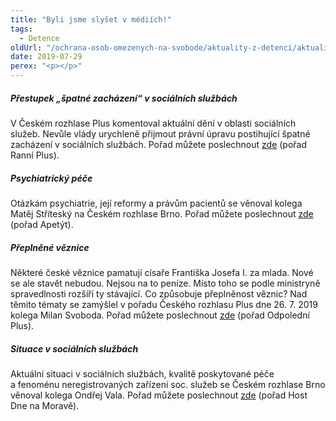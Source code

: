 ```yaml
---
title: "Byli jsme slyšet v médiích!"
tags:
  - Detence
oldUrl: "/ochrana-osob-omezenych-na-svobode/aktuality-z-detenci/aktuality-z-detenci-2019/byli-jsme-slyset-v-mediich/"
date: 2019-07-29
perex: "<p></p>"
---
```


<!-- imported from the old website -->

<h5>Přestupek „špatné zacházení“ v sociálních službách</h5> <p>V Českém rozhlase Plus komentoval aktuální dění v oblasti sociálních služeb. Nevůle vlády urychleně přijmout právní úpravu postihující špatné zacházení v sociálních službách. Pořad můžete poslechnout <a href="https://program.rozhlas.cz/zaznamy#/plus/2019-07-24" target="_blank">zde</a> (pořad Ranní Plus).</p> <h5>Psychiatrický péče</h5> <p>Otázkám psychiatrie, její reformy a právům pacientů se věnoval kolega Matěj Stříteský na Českém rozhlase Brno. Pořad můžete poslechnout <a href="https://brno.rozhlas.cz/poradna-apetytu-8024397" target="_blank">zde</a> (pořad Apetýt).</p> <h5>Přeplněné věznice</h5> <p>Některé české věznice pamatují císaře Františka Josefa I. za mlada. Nové se ale stavět nebudou. Nejsou na to peníze. Místo toho se podle ministryně spravedlnosti rozšíří ty stávající. Co způsobuje přeplněnost věznic? Nad těmito tématy se zamýšlel v pořadu Českého rozhlasu Plus dne 26. 7. 2019 kolega Milan Svoboda. Pořad můžete poslechnout <a href="https://program.rozhlas.cz/zaznamy#/plus/2019-07-26" target="_blank">zde</a> (pořad Odpolední Plus).</p> <h5>Situace v sociálních službách</h5> <p>Aktuální situaci v sociálních službách, kvalitě poskytované péče a fenoménu neregistrovaných zařízení soc. služeb se Českém rozhlase Brno věnoval kolega Ondřej Vala. Pořad můžete poslechnout <a href="https://program.rozhlas.cz/zaznamy#/brno/2019-07-30" target="_blank">zde</a> (pořad Host Dne na Moravě).</p><br />
